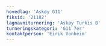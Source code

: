 ```yaml
---
hovedlag: 'Askøy G11'
fiksid: '21182'
lagnavniturnering: 'Askøy Turkis B'
turneringskategori: 'G11 7er'
kontaktperson: 'Eirik Vonheim'
---
```

